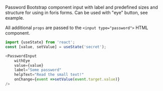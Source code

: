 Password Bootstrap component input with label and predefined sizes and structure for using in foris forms.
Can be used with "eye" button, see example.

All additional `props` are passed to the `<input type="password">` HTML component.

```js
import {useState} from 'react';
const [value, setValue] = useState('secret');

<PasswordInput
    withEye
    value={value}
    label="Some password" 
    helpText="Read the small text!"
    onChange={event =>setValue(event.target.value)}
/>
```

